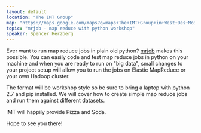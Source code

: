 ```yaml
---
layout: default
location: "The IMT Group"
map: "https://maps.google.com/maps?q=maps+The+IMT+Group+in+West+Des+Moines&ll=41.605688,-93.764105&spn=0.040304,0.077162&fb=1&gl=us&hq=The+IMT+Group&hnear=0x87ec1f8a5b821e1f:0x538996c0d30a8397,West+Des+Moines,+IA&cid=0,0,13550887644760330978&t=m&z=14&iwloc=A"
topic: "mrjob - map reduce with python workshop"
speaker: Spencer Herzberg
---
```


Ever want to run map reduce jobs in plain old python? [mrjob](https://pythonhosted.org/mrjob/) makes this possible. You can easily code and test map reduce jobs in python on your machine and when you are ready to run on "big data", small changes to your project setup will allow you to run the jobs on Elastic MapReduce or your own Hadoop cluster.

The format will be workshop style so be sure to bring a laptop with python 2.7 and pip installed. We will cover how to create simple map reduce jobs and run them against different datasets.

IMT will happily provide Pizza and Soda.

Hope to see you there!
